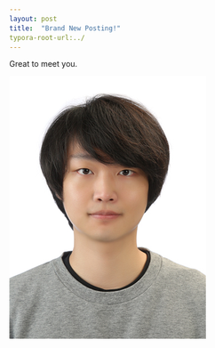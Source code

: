 ```yaml
---
layout: post
title:  "Brand New Posting!"
typora-root-url:../
---
```


Great to meet you.



![함중일-00-](/images/$(filename)/함중일-00-.jpg)
